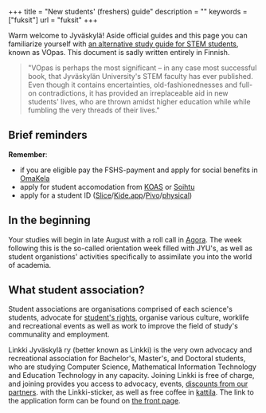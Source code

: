 +++
title = "New students' (freshers) guide"
description = ""
keywords = ["fuksit"]
url = "fuksit"
+++

Warm welcome to Jyväskylä!
Aside official guides and this page you can familiarize yourself
with [an alternative study guide for STEM
students](https://www.jyu.fi/fi/file/vopas2025pdf), known as VOpas.
This document is sadly written entirely in Finnish.

> "VOpas is perhaps the most significant – in any case most successful
> book, that Jyväskylän University's STEM faculty has ever published.
> Even though it contains encertainties, old-fashionednesses and
> full-on contradictions, it has provided an irreplaceable aid in new
> students' lives, who are thrown amidst higher education while while
> fumbling the very threads of their lives."

## Brief reminders

**Remember**:

- if you are eligible pay the FSHS-payment and apply for social benefits in [OmaKela](https://oma.kela.fi/)
- apply for student accomodation from [KOAS](https://www.koas.fi/) or
[Soihtu](https://soihtu.fi/asuminen/)
- apply for a student ID ([Slice](https://slice.fi/fi)/[Kide.app](https://kide.app/student-card)/[Pivo](https://pivo.fi/palvelut/opiskelijakortti/)/[physical](https://www.frank.fi/opiskelijakortti/))

## In the beginning

Your studies will begin in late August with a roll call in
[Agora](https://www.openstreetmap.org/way/87950403).
The week following this is the so-called orientation week
filled with JYU's, as well as student organistions' activities
specifically to assimilate you into the world of academia.

## What student association?

Student associations are organisations comprised of each science's students, advocate for [student's rights](https://www.jyu.fi/en/for-students/instructions-for-bachelors-and-masters-students/new-student-handbook/students-rights-and-responsibilities), organise various
culture, worklife and recreational events as well as work to improve the field of study's communality and employment.

Linkki Jyväskylä ry (better known as Linkki) is the very own
advocacy and recreational association for Bachelor's, Master's, and Doctoral students, who are studying
Computer Science, Mathematical Information Technology and Education Technology in any capacity. Joining Linkki is free of charge, and joining provides you access to advocacy, events, [discounts from our partners](/en/benefits/).
with the Linkki-sticker, as well as free coffee in [kattila](/kattila/).
The link to the application form can be found on [the front page](/).
